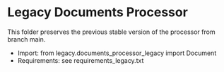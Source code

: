# Legacy Documents Processor

This folder preserves the previous stable version of the processor from branch main.

- Import: from legacy.documents_processor_legacy import Document
- Requirements: see requirements_legacy.txt
